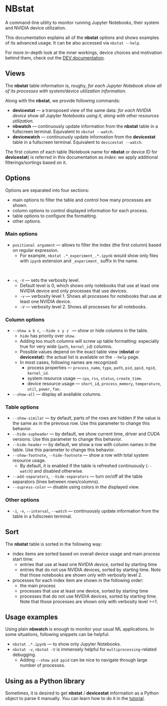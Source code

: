 # **NBstat**

A command-line utility to monitor running Jupyter Notebooks, their system and NVIDIA device utilization.

This documentation explains all of the **nbstat** options and shows examples of its advanced usage. It can be also accessed via `nbstat --help`.

For more in-depth look at the inner workings, device choices and motivation behind them, check out the [DEV documentation](DEV.md).


## Views

The **nbstat** table information is, roughy, *for each Jupyter Notebook show all of its processes with system/device utilization information.*

 Along with the **nbstat**, we provide following commands:

* **devicestat** — a transposed view of the same data: *for each NVIDIA device show all Jupyter Notebooks using it, along with other resources utilization.*
* **nbwatch** — continuously update information from the **nbstat** table in a fullscreen terminal. Equivalent to `nbstat --watch`.
* **devicewatch** — continuously update information from the **devicestat** table in a fullscreen terminal. Equivalent to `devicestat --watch`.

The first column of each table (Notebook name for **nbstat** or device ID for **devicestat**) is referred in this documentation as *index*: we apply additional filterings/sortings based on it.


## Options

Options are separated into four sections:

* main options to filter the table and control how many processes are shown.
* column options to control displayed information for each process.
* table options to configure the formatting.
* other options.

### Main options
* `positional argument` — allows to filter the index (the first column) based on regular expression.
    * For example, `nbstat .*_experiment_.*.ipynb` would show only files with `ipynb` extension and `_experiment_` suffix in the name.

<br />

* `-v`, `-V` — sets the verbosity level.
    * Default level is 0, which shows only notebooks that use at least one NVIDIA device and only processes that use devices.
    * `-v` — verbosity level 1. Shows all processes for notebooks that use at least one NVIDIA device.
    * `-V` — verbosity level 2. Shows all processes for all notebooks.

### Column options
* `--show a b c`, `--hide x y z ` — show or hide columns in the table.
    * `hide` has priority over `show`.
    * Adding too much columns will screw up table formatting: especially true for very wide (`path`, `kernel_id`) columns.
    * Possible values depend on the exact table view (**nbstat** or **devicestat**): the actual list is available on the `--help` page.
    * In most cases, following names are recognized:
        * process properties — `process_name`, `type`, `path`, `pid`, `ppid`, `ngid`, `kernel_id`.
        * system resource usage — `cpu`, `rss`, `status`, `create_time`.
        * device resource usage — `short_id`, `process_memory`, `temperature`, `util`, `power`, `fan`.
* `--show-all` — display all available columns.

### Table options
* `--show-similar` — by default, parts of the rows are hidden if the value is the same as in the previous row. Use this parameter to change this behavior.
* `--hide-supheader` — by default, we show current time, driver and CUDA versions. Use this parameter to change this behavior.
* `--hide-header` — by default, we show a row with column names in the table. Use this parameter to change this behavior.
* `--show-footnote`, `--hide-footnote` — show a row with total system resource usage.
    * By default, it is enabled if the table is refreshed continuously (`--watch`) and disabled otherwise.
* `--add-separators`, `--hide-separators` — turn on/off all the table separators (lines between rows/columns).
* `--supress-color` — disable using colors in the displayed view.

### Other options
* `-i`, `-n`, `--interval`, `--watch` — continuously update information from the table in a fullscreen terminal.


## Sort
The **nbstat** table is sorted in the following way:
* index items are sorted based on overall device usage and main process start time:
    * entries that use at least one NVIDIA device, sorted by starting time
    * entries that do not use NVIDIA devices, sorted by starting time. Note that those notebooks are shown only with verbosity level 2.
* processes for each index item are shown in the following order:
    * the main process
    * processes that use at least one device, sorted by starting time
    * processes that do not use NVIDIA devices, sorted by starting time. Note that those processes are shown only with verbosity level >=1.

## Usage examples
Using plain **nbwatch** is enough to monitor your usual ML applications. In some situations, following snippets can be helpful:

* `nbstat .*.ipynb` — to show only Jupyter Notebooks.
* `nbstat -v`, `nbstat -V` is immensely helpful for `multiprocessing`-related debugging.
    * Adding `--show pid ppid` can be nice to navigate through large number of processes.

## Using as a Python library
Sometimes, it is desired to get **nbstat** / **devicestat** information as a Python object to parse it manually. You can learn how to do it in the [tutorial]().
